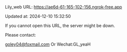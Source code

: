 Lily_web URL: https://ae6d-61-165-102-156.ngrok-free.app

Updated at: 2024-12-10 15:32:50

If you cannot open this URL, the server might be down.

Please contact: 

goley04@foxmail.com Or Wechat:GL_yeaH